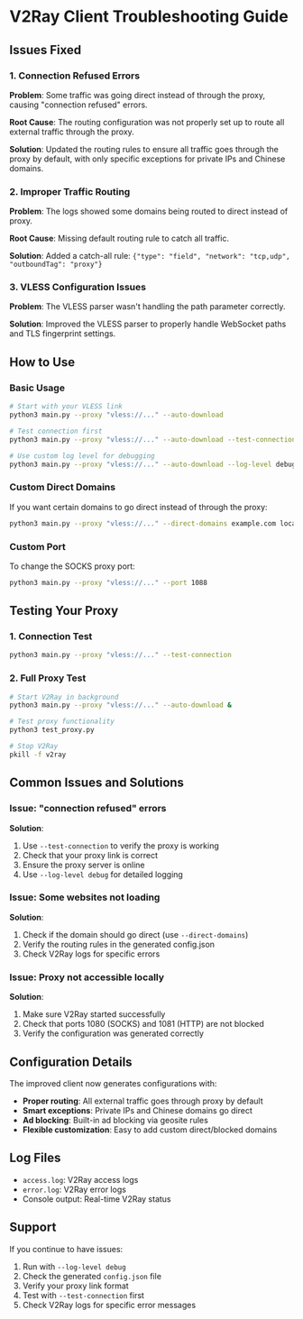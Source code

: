 # V2Ray Client Troubleshooting Guide

## Issues Fixed

### 1. Connection Refused Errors
**Problem**: Some traffic was going direct instead of through the proxy, causing "connection refused" errors.

**Root Cause**: The routing configuration was not properly set up to route all external traffic through the proxy.

**Solution**: Updated the routing rules to ensure all traffic goes through the proxy by default, with only specific exceptions for private IPs and Chinese domains.

### 2. Improper Traffic Routing
**Problem**: The logs showed some domains being routed to direct instead of proxy.

**Root Cause**: Missing default routing rule to catch all traffic.

**Solution**: Added a catch-all rule: `{"type": "field", "network": "tcp,udp", "outboundTag": "proxy"}`

### 3. VLESS Configuration Issues
**Problem**: The VLESS parser wasn't handling the path parameter correctly.

**Solution**: Improved the VLESS parser to properly handle WebSocket paths and TLS fingerprint settings.

## How to Use

### Basic Usage
```bash
# Start with your VLESS link
python3 main.py --proxy "vless://..." --auto-download

# Test connection first
python3 main.py --proxy "vless://..." --auto-download --test-connection

# Use custom log level for debugging
python3 main.py --proxy "vless://..." --auto-download --log-level debug
```

### Custom Direct Domains
If you want certain domains to go direct instead of through the proxy:

```bash
python3 main.py --proxy "vless://..." --direct-domains example.com localhost
```

### Custom Port
To change the SOCKS proxy port:

```bash
python3 main.py --proxy "vless://..." --port 1088
```

## Testing Your Proxy

### 1. Connection Test
```bash
python3 main.py --proxy "vless://..." --test-connection
```

### 2. Full Proxy Test
```bash
# Start V2Ray in background
python3 main.py --proxy "vless://..." --auto-download &

# Test proxy functionality
python3 test_proxy.py

# Stop V2Ray
pkill -f v2ray
```

## Common Issues and Solutions

### Issue: "connection refused" errors
**Solution**: 
1. Use `--test-connection` to verify the proxy is working
2. Check that your proxy link is correct
3. Ensure the proxy server is online
4. Use `--log-level debug` for detailed logging

### Issue: Some websites not loading
**Solution**:
1. Check if the domain should go direct (use `--direct-domains`)
2. Verify the routing rules in the generated config.json
3. Check V2Ray logs for specific errors

### Issue: Proxy not accessible locally
**Solution**:
1. Make sure V2Ray started successfully
2. Check that ports 1080 (SOCKS) and 1081 (HTTP) are not blocked
3. Verify the configuration was generated correctly

## Configuration Details

The improved client now generates configurations with:

- **Proper routing**: All external traffic goes through proxy by default
- **Smart exceptions**: Private IPs and Chinese domains go direct
- **Ad blocking**: Built-in ad blocking via geosite rules
- **Flexible customization**: Easy to add custom direct/blocked domains

## Log Files

- `access.log`: V2Ray access logs
- `error.log`: V2Ray error logs
- Console output: Real-time V2Ray status

## Support

If you continue to have issues:

1. Run with `--log-level debug`
2. Check the generated `config.json` file
3. Verify your proxy link format
4. Test with `--test-connection` first
5. Check V2Ray logs for specific error messages 